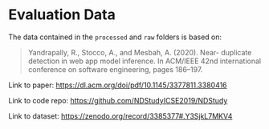 # Evaluation Data

The data contained in the `processed` and `raw` folders is based on:

> Yandrapally, R., Stocco, A., and Mesbah, A. (2020). Near-
duplicate detection in web app model inference. In
ACM/IEEE 42nd international conference on software
engineering, pages 186–197.

Link to paper: https://dl.acm.org/doi/pdf/10.1145/3377811.3380416

Link to code repo: https://github.com/NDStudyICSE2019/NDStudy

Link to dataset: https://zenodo.org/record/3385377#.Y3SjkL7MKV4

